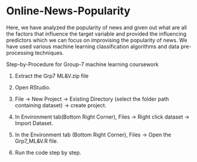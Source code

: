 # Online-News-Popularity
Here, we have analyzed the popularity of news and given out what are all the factors that influence the target variable and provided the influencing predictors which we can focus on improvising the popularity of news. We have used various machine learning classification algorithms and data pre-processing techniques.

Step-by-Procedure for Group-7 machine learning coursework
1)	Extract the Grp7 ML&V.zip file
2)	Open RStudio.
       
3)	File -> New Project -> Existing Directory (select the folder path containing dataset) -> create project.
 
4)	In Environment tab(Bottom Right Corner), Files -> Right click dataset -> Import Dataset.
 
5)	In the Environment tab (Bottom Right Corner), Files -> Open the Grp7_ML&V.R file.   
6)	Run the code step by step.
